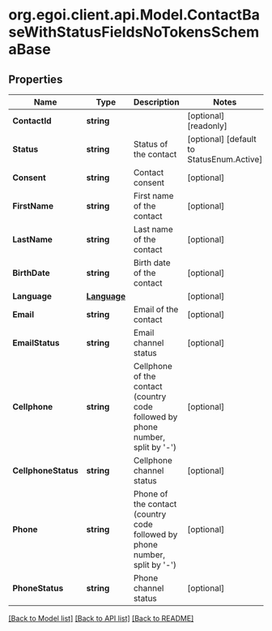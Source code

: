 
# org.egoi.client.api.Model.ContactBaseWithStatusFieldsNoTokensSchemaBase

## Properties

Name | Type | Description | Notes
------------ | ------------- | ------------- | -------------
**ContactId** | **string** |  | [optional] [readonly] 
**Status** | **string** | Status of the contact | [optional] [default to StatusEnum.Active]
**Consent** | **string** | Contact consent | [optional] 
**FirstName** | **string** | First name of the contact | [optional] 
**LastName** | **string** | Last name of the contact | [optional] 
**BirthDate** | **string** | Birth date of the contact | [optional] 
**Language** | [**Language**](Language.md) |  | [optional] 
**Email** | **string** | Email of the contact | [optional] 
**EmailStatus** | **string** | Email channel status | [optional] 
**Cellphone** | **string** | Cellphone of the contact (country code followed by phone number, split by &#39;-&#39;) | [optional] 
**CellphoneStatus** | **string** | Cellphone channel status | [optional] 
**Phone** | **string** | Phone of the contact (country code followed by phone number, split by &#39;-&#39;) | [optional] 
**PhoneStatus** | **string** | Phone channel status | [optional] 

[[Back to Model list]](../README.md#documentation-for-models)
[[Back to API list]](../README.md#documentation-for-api-endpoints)
[[Back to README]](../README.md)

